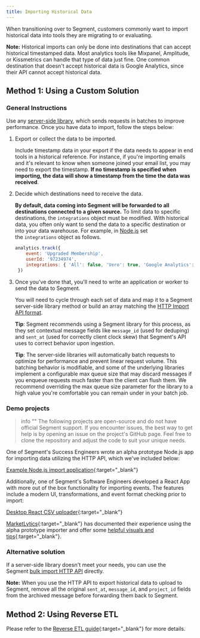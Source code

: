```yaml
---
title: Importing Historical Data
---
```


When transitioning over to Segment, customers commonly want to import historical data into tools they are migrating to or evaluating.

**Note:** Historical imports can only be done into destinations that can accept historical timestamped data. Most analytics tools like Mixpanel, Amplitude, or Kissmetrics can handle that type of data just fine. One common destination that doesn't accept historical data is Google Analytics, since their API cannot accept historical data.

## Method 1: Using a Custom Solution

### General Instructions
Use any [server-side library](/docs/connections/sources/#server), which sends requests in batches to improve performance. Once you have data to import, follow the steps below:

1.  Export or collect the data to be imported.

    Include timestamp data in your export if the data needs to appear in end tools in a historical reference. For instance, if you're importing emails and it's relevant to know when someone joined your email list, you may need to export the timestamp. **If no timestamp is specified when importing, the data will show a timestamp from the time the data was received**.

2.  Decide which destinations need to receive the data.

    **By default, data coming into Segment will be forwarded to all destinations connected to a given source.** To limit data to specific destinations, the `integrations` object must be modified. With historical data, you often only want to send the data to a specific destination or into your data warehouse. For example, in [Node.js](https://segment.com/docs/connections/sources/catalog/libraries/server/node/#integrations) set the `integrations` object as follows.
    ```js
    analytics.track({
        event: 'Upgraded Membership',
        userId: '97234974',
        integrations: { 'All': false, 'Vero': true, 'Google Analytics': false }
     })
    ```

3.  Once you've done that, you'll need to write an application or worker to send the data to Segment.

    You will need to cycle through each set of data and map it to a Segment server-side library method or build an array matching the [HTTP Import API format](/docs/connections/sources/catalog/libraries/server/http/#import).

    **Tip**: Segment recommends using a Segment library for this process, as they set contextual message fields like `message_id` (used for deduping) and `sent_at` (used for correctly client clock skew) that Segment's API uses to correct behavior upon ingestion. 

    **Tip**: The server-side libraries will automatically batch requests to optimize for performance and prevent linear request volume. This batching behavior is modifiable, and some of the underlying libraries implement a configurable max queue size that may discard messages if you enqueue requests much faster than the client can flush them. We recommend overriding the max queue size parameter for the library to a high value you're comfortable you can remain under in your batch job.

### Demo projects

> info ""
> The following projects are open-source and do not have official Segment support. If you encounter issues, the best way to get help is by opening an issue on the project's GitHub page. 
> Feel free to clone the repository and adjust the code to suit your unique needs.

One of Segment's Success Engineers wrote an alpha prototype Node.js app for importing data utilizing the HTTP API, which we've included below:

[Example Node.js import application](https://github.com/lambtron/segment-import){:target="_blank"}

Additionally, one of Segment's Software Engineers developed a React App with more out of the box functionality for importing events. The features include a modern UI, transformations, and event format checking prior to import:

[Desktop React CSV uploader](https://github.com/segmentio/desktop-csv-uploader){:target="_blank"}

[MarketLytics](http://marketlytics.com/){:target="_blank"} has documented their experience using the alpha prototype importer and offer some [helpful visuals and tips](http://marketlytics.com/blog/import-historic-data-to-segment){:target="_blank"}.

### Alternative solution
If a server-side library doesn't meet your needs, you can use the Segment [bulk import HTTP API](/docs/connections/sources/catalog/libraries/server/http/#import) directly.

**Note:** When you use the HTTP API to export historical data to upload to Segment, remove all the original `sent_at`, `message_id`, and `project_id` fields from the archived message before forwarding them back to Segment.

## Method 2: Using Reverse ETL

Please refer to the [Reverse ETL guide](/docs/connections/reverse-etl/){:target="_blank"} for more details.
